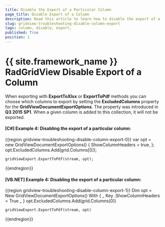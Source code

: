 ```yaml
---
title: Disable the Export of a Particular Column
page_title: Disable Export of a Column
description: Read this article to learn how to disable the export of a particular column within RadGridView - Telerik's {{ site.framework_name }} DataGrid.
slug: gridview-troubleshooting-disable-column-export
tags: column, disable, export,
published: True
position: 1
---
```


# {{ site.framework_name }} RadGridView Disable Export of a Column

When exporting with __ExportToXlsx__ or __ExportToPdf__ methods you can choose which columns to export by setting the __ExcludedColumns__ property for the __GridViewDocumentExportOptions__. The property was introduced in __Q3 2015 SP1__. When a given column is added to this collection, it will not be exported.

#### __[C#] Example 4: Disabling the export of a particular column:__
{{region gridview-troubleshooting-disable-column-export-0}}
	var opt = new GridViewDocumentExportOptions()
	{
    	ShowColumnHeaders = true,
	};
	opt.ExcludedColumns.Add(grid.Columns[0]);

	gridViewExport.ExportToPdf(stream, opt);
{{endregion}}

#### __[VB.NET] Example 4: Disabling the export of a particular column:__
{{region gridview-troubleshooting-disable-column-export-1}}
	Dim opt = New GridViewDocumentExportOptions() With { _
		Key .ShowColumnHeaders = True _
	}
	opt.ExcludedColumns.Add(grid.Columns(0))
	
	gridViewExport.ExportToPdf(stream, opt)
{{endregion}}

